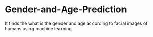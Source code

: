 # Gender-and-Age-Prediction
It finds the what is the gender and age according to facial images of humans using machine learning
